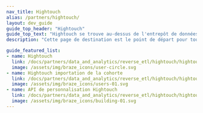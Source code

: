 ```yaml
---
nav_title: Hightouch
alias: /partners/hightouch/
layout: dev_guide
guide_top_header: "Hightouch"
guide_top_text: "Hightouch se trouve au-dessus de l'entrepôt de données et permet aux utilisateurs de déplacer ces données dans n'importe quel outil final de leur choix."
description: "Cette page de destination est le point de départ pour tout ce qui concerne Hightouch, y compris les conseils d'intégration et un aperçu de l'API de personnalisation Hightouch."

guide_featured_list:
- name: Hightouch
  link: /docs/partners/data_and_analytics/reverse_etl/hightouch/hightouch/
  image: /assets/img/braze_icons/user-circle.svg
- name: Hightouch importation de la cohorte
  link: /docs/partners/data_and_analytics/reverse_etl/hightouch/hightouch_cohort_import/
  image: /assets/img/braze_icons/users-01.svg
- name: API de personnalisation Hightouch
  link: /docs/partners/data_and_analytics/reverse_etl/hightouch/hightouch_personalization_api/
  image: /assets/img/braze_icons/building-01.svg
---
```


<br> 